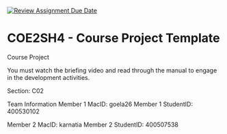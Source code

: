 [![Review Assignment Due Date](https://classroom.github.com/assets/deadline-readme-button-22041afd0340ce965d47ae6ef1cefeee28c7c493a6346c4f15d667ab976d596c.svg)](https://classroom.github.com/a/mLqiHWLE)
# COE2SH4 - Course Project Template
Course Project

You must watch the briefing video and read through the manual to engage in the development activities.


Section: C02

Team Information
Member 1 MacID: goela26
Member 1 StudentID: 400530102

Member 2 MacID: karnatia
Member 2 StudentID: 400507538
